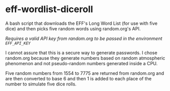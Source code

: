 # eff-wordlist-diceroll

A bash script that downloads the EFF's Long Word List (for use with five dice) and then picks five random words using random.org's API.

*Requires a valid API key from random.org to be passed in the environment `EFF_API_KEY`*

I cannot assure that this is a secure way to generate passwords. I chose random.org because they generate numbers based on random atmospheric phenomenon and not pseudo-random numbers generated inside a CPU. 

Five random numbers from 1554 to 7775 are returned from random.org and are then converted to base 6 and then 1 is added to each place of the number to simulate five dice rolls.
